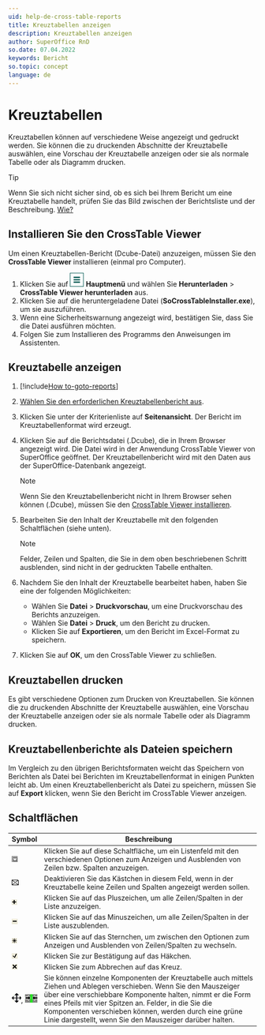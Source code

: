 ```yaml
---
uid: help-de-cross-table-reports
title: Kreuztabellen anzeigen
description: Kreuztabellen anzeigen
author: SuperOffice RnD
so.date: 07.04.2022
keywords: Bericht
so.topic: concept
language: de
---
```


# Kreuztabellen

Kreuztabellen können auf verschiedene Weise angezeigt und gedruckt werden. Sie können die zu druckenden Abschnitte der Kreuztabelle auswählen, eine Vorschau der Kreuztabelle anzeigen oder sie als normale Tabelle oder als Diagramm drucken.

> [!TIP]
> Wenn Sie sich nicht sicher sind, ob es sich bei Ihrem Bericht um eine Kreuztabelle handelt, prüfen Sie das Bild zwischen der Berichtsliste und der Beschreibung. [Wie?][1]

## <a id="install" />Installieren Sie den CrossTable Viewer

Um einen Kreuztabellen-Bericht (Dcube-Datei) anzuzeigen, müssen Sie den **CrossTable Viewer** installieren (einmal pro Computer).

1. Klicken Sie auf ![Symbol][img1] **Hauptmenü** und wählen Sie **Herunterladen** > **CrossTable Viewer herunterladen** aus.
1. Klicken Sie auf die heruntergeladene Datei (**SoCrossTableInstaller.exe**), um sie auszuführen.
1. Wenn eine Sicherheitswarnung angezeigt wird, bestätigen Sie, dass Sie die Datei ausführen möchten.
1. Folgen Sie zum Installieren des Programms den Anweisungen im Assistenten.

## Kreuztabelle anzeigen

1. [!include[How to-goto-reports](includes/goto-reports.md)]

1. [Wählen Sie den erforderlichen Kreuztabellenbericht aus][1].

1. Klicken Sie unter der Kriterienliste auf **Seitenansicht**. Der Bericht im Kreuztabellenformat wird erzeugt.

1. Klicken Sie auf die Berichtsdatei (.Dcube), die in Ihrem Browser angezeigt wird. Die Datei wird in der Anwendung CrossTable Viewer von SuperOffice geöffnet. Der Kreuztabellenbericht wird mit den Daten aus der SuperOffice-Datenbank angezeigt.

    > [!NOTE]
    > Wenn Sie den Kreuztabellenbericht nicht in Ihrem Browser sehen können (.Dcube), müssen Sie den [CrossTable Viewer installieren](#install).

1. Bearbeiten Sie den Inhalt der Kreuztabelle mit den folgenden Schaltflächen (siehe unten).

    > [!NOTE]
    > Felder, Zeilen und Spalten, die Sie in dem oben beschriebenen Schritt ausblenden, sind nicht in der gedruckten Tabelle enthalten.

1. Nachdem Sie den Inhalt der Kreuztabelle bearbeitet haben, haben Sie eine der folgenden Möglichkeiten:

    * Wählen Sie **Datei** &gt; **Druckvorschau**, um eine Druckvorschau des Berichts anzuzeigen.
    * Wählen Sie **Datei** &gt; **Druck**, um den Bericht zu drucken.
    * Klicken Sie auf **Exportieren**, um den Bericht im Excel-Format zu speichern.

1. Klicken Sie auf **OK**, um den CrossTable Viewer zu schließen.

## <a id="print" />Kreuztabellen drucken

Es gibt verschiedene Optionen zum Drucken von Kreuztabellen. Sie können die zu druckenden Abschnitte der Kreuztabelle auswählen, eine Vorschau der Kreuztabelle anzeigen oder sie als normale Tabelle oder als Diagramm drucken.

## <a id="export" />Kreuztabellenberichte als Dateien speichern

Im Vergleich zu den übrigen Berichtsformaten weicht das Speichern von Berichten als Datei bei Berichten im Kreuztabellenformat in einigen Punkten leicht ab. Um einen Kreuztabellenbericht als Datei zu speichern, müssen Sie auf **Export** klicken, wenn Sie den Bericht im CrossTable Viewer anzeigen.

## Schaltflächen

| Symbol | Beschreibung |
|---|---|
| ![Symbol][img2] | Klicken Sie auf diese Schaltfläche, um ein Listenfeld mit den verschiedenen Optionen zum Anzeigen und Ausblenden von Zeilen bzw. Spalten anzuzeigen. |
| ![Symbol][img3] | Deaktivieren Sie das Kästchen in diesem Feld, wenn in der Kreuztabelle keine Zeilen und Spalten angezeigt werden sollen. |
| ![Symbol][img4] | Klicken Sie auf das Pluszeichen, um alle Zeilen/Spalten in der Liste anzuzeigen. |
| ![Symbol][img5] | Klicken Sie auf das Minuszeichen, um alle Zeilen/Spalten in der Liste auszublenden. |
| ![Symbol][img6] | Klicken Sie auf das Sternchen, um zwischen den Optionen zum Anzeigen und Ausblenden von Zeilen/Spalten zu wechseln. |
| ![Symbol][img7] | Klicken Sie zur Bestätigung auf das Häkchen. |
| ![Symbol][img8] | Klicken Sie zum Abbrechen auf das Kreuz. |
| ![Symbol][img9], ![Symbol][img10] | Sie können einzelne Komponenten der Kreuztabelle auch mittels Ziehen und Ablegen verschieben. Wenn Sie den Mauszeiger über eine verschiebbare Komponente halten, nimmt er die Form eines Pfeils mit vier Spitzen an. Felder, in die Sie die Komponenten verschieben können, werden durch eine grüne Linie dargestellt, wenn Sie den Mauszeiger darüber halten. |

<!-- Referenced links -->
[1]: properties.md

<!-- Referenced images -->
[img1]: ../../../media/icons/main-menu.png
[img2]: ../../../media/icons/reports/list-box.bmp
[img3]: ../../../media/icons/reports/black-x-2.bmp
[img4]: ../../../media/icons/reports/plus.bmp
[img5]: ../../../media/icons/reports/minus.bmp
[img6]: ../../../media/icons/reports/asterisk.bmp
[img7]: ../../../media/icons/reports/check.bmp
[img8]: ../../../media/icons/reports/black-x.bmp
[img9]: ../../../media/icons/reports/arrows-plus.bmp
[img10]: ../../../media/icons/reports/arrows-split-green.bmp

